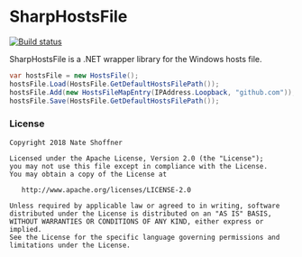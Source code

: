 SharpHostsFile
====================

[![Build status](https://ci.appveyor.com/api/projects/status/6la9stqxod5i96xs?svg=true)](https://ci.appveyor.com/project/NateShoffner/sharphostsfile/branch/master)

SharpHostsFile is a .NET wrapper library for the Windows hosts file.

```cs
var hostsFile = new HostsFile();
hostsFile.Load(HostsFile.GetDefaultHostsFilePath());
hostsFile.Add(new HostsFileMapEntry(IPAddress.Loopback, "github.com"));
hostsFile.Save(HostsFile.GetDefaultHostsFilePath());
```  
            
 ### License ###

    Copyright 2018 Nate Shoffner

    Licensed under the Apache License, Version 2.0 (the "License");
    you may not use this file except in compliance with the License.
    You may obtain a copy of the License at

       http://www.apache.org/licenses/LICENSE-2.0

    Unless required by applicable law or agreed to in writing, software
    distributed under the License is distributed on an "AS IS" BASIS,
    WITHOUT WARRANTIES OR CONDITIONS OF ANY KIND, either express or implied.
    See the License for the specific language governing permissions and
    limitations under the License.